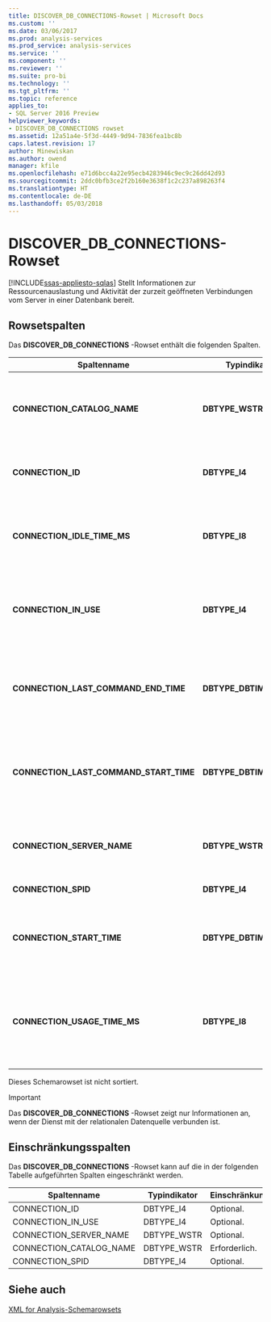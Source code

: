 ```yaml
---
title: DISCOVER_DB_CONNECTIONS-Rowset | Microsoft Docs
ms.custom: ''
ms.date: 03/06/2017
ms.prod: analysis-services
ms.prod_service: analysis-services
ms.service: ''
ms.component: ''
ms.reviewer: ''
ms.suite: pro-bi
ms.technology: ''
ms.tgt_pltfrm: ''
ms.topic: reference
applies_to:
- SQL Server 2016 Preview
helpviewer_keywords:
- DISCOVER_DB_CONNECTIONS rowset
ms.assetid: 12a51a4e-5f3d-4449-9d94-7836fea1bc8b
caps.latest.revision: 17
author: Minewiskan
ms.author: owend
manager: kfile
ms.openlocfilehash: e71d6bcc4a22e95ecb4283946c9ec9c26dd42d93
ms.sourcegitcommit: 2ddc0bfb3ce2f2b160e3638f1c2c237a898263f4
ms.translationtype: HT
ms.contentlocale: de-DE
ms.lasthandoff: 05/03/2018
---
```

# <a name="discoverdbconnections-rowset"></a>DISCOVER_DB_CONNECTIONS-Rowset
[!INCLUDE[ssas-appliesto-sqlas](../../../includes/ssas-appliesto-sqlas.md)]
  Stellt Informationen zur Ressourcenauslastung und Aktivität der zurzeit geöffneten Verbindungen vom Server in einer Datenbank bereit.  
  
## <a name="rowset-columns"></a>Rowsetspalten  
 Das **DISCOVER_DB_CONNECTIONS** -Rowset enthält die folgenden Spalten.  
  
|Spaltenname|Typindikator|Länge|Description|  
|-----------------|--------------------|------------|-----------------|  
|**CONNECTION_CATALOG_NAME**|**DBTYPE_WSTR**||Der Name der Datenbank, mit der zurzeit eine Verbindung besteht.|  
|**CONNECTION_ID**|**DBTYPE_I4**||Eine eindeutige Zahl, die die Verbindung identifiziert.|  
|**CONNECTION_IDLE_TIME_MS**|**DBTYPE_I8**||Die Leerlaufzeit in Millisekunden seit dem Start der Verbindung.|  
|**CONNECTION_IN_USE**|**DBTYPE_I4**||Gibt an, ob die Verbindung aktiv ist (1) oder sich im Leerlauf befindet (0).|  
|**CONNECTION_LAST_COMMAND_END_TIME**|**DBTYPE_DBTIMESTAMP**||UTC-Datum und -Zeit des Servers, zu denen der letzte Befehl seine Ausführung beendet hat.|  
|**CONNECTION_LAST_COMMAND_START_TIME**|**DBTYPE_DBTIMESTAMP**||UTC-Datum und -Zeit des Servers, zu denen der letzte Befehl seine Ausführung initiiert hat.|  
|**CONNECTION_SERVER_NAME**|**DBTYPE_WSTR**||Der Name des Servers, mit dem zurzeit eine Verbindung besteht.|  
|**CONNECTION_SPID**|**DBTYPE_I4**||Die Sitzungs-ID.|  
|**CONNECTION_START_TIME**|**DBTYPE_DBTIMESTAMP**||UTC-Datum und -Zeit des Servers, zu denen die Verbindung initiiert wurde.|  
|**CONNECTION_USAGE_TIME_MS**|**DBTYPE_I8**||Die Aktivitätszeit der Verbindung in Millisekunden seit dem Start der Verbindung.|  
  
 Dieses Schemarowset ist nicht sortiert.  
  
> [!IMPORTANT]  
>  Das **DISCOVER_DB_CONNECTIONS** -Rowset zeigt nur Informationen an, wenn der Dienst mit der relationalen Datenquelle verbunden ist.  
  
## <a name="restriction-columns"></a>Einschränkungsspalten  
 Das **DISCOVER_DB_CONNECTIONS** -Rowset kann auf die in der folgenden Tabelle aufgeführten Spalten eingeschränkt werden.  
  
|Spaltenname|Typindikator|Einschränkungsstatus|  
|-----------------|--------------------|-----------------------|  
|CONNECTION_ID|DBTYPE_I4|Optional.|  
|CONNECTION_IN_USE|DBTYPE_I4|Optional.|  
|CONNECTION_SERVER_NAME|DBTYPE_WSTR|Optional.|  
|CONNECTION_CATALOG_NAME|DBTYPE_WSTR|Erforderlich.|  
|CONNECTION_SPID|DBTYPE_I4|Optional.|  
  
## <a name="see-also"></a>Siehe auch  
 [XML for Analysis-Schemarowsets](../../../analysis-services/schema-rowsets/xml/xml-for-analysis-schema-rowsets.md)  
  
  
